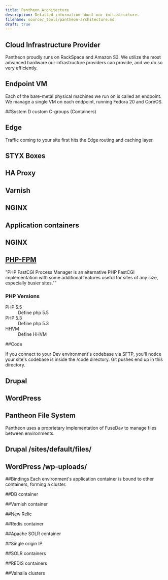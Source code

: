 ```yaml
---
title: Pantheon Architecture
description: Detailed information about our infrastructure.
filename: source/_tools/pantheon-architecture.md
draft: true
---
```


## Cloud Infrastructure Provider
Pantheon proudly runs on RackSpace and Amazon S3. We utilize the most advanced hardware our infrastructure providers can provide, and we do so very efficiently.

## Endpoint VM
Each of the bare-metal physical machines we run on is called an endpoint. We manage a single VM on each endpoint, running Fedora 20 and CoreOS.

##System D custom C-groups (Containers)


## Edge
Traffic coming to your site first hits the Edge routing and caching layer.

## STYX Boxes


## HA Proxy


## Varnish


## NGINX


## Application containers


## NGINX


## [PHP-FPM](http://php-fpm.org)

"PHP FastCGI Process Manager is an alternative PHP FastCGI implementation with some additional features useful for sites of any size, especially busier sites.""


<dl><h3>PHP Versions</h3>
<dt>PHP 5.5</dt>
<dd>Define php 5.5</dd>
<dt>PHP 5.3</dt>
<dd>Define php 5.3</dd>
<dt>HHVM</dt>
<dd>Define HHVM</dd>
</dl>
##Code

If you connect to your Dev environment's codebase via SFTP, you'll notice your site's codebase is inside the /code directory. Git pushes end up in this directory.

## Drupal


## WordPress


## Pantheon File System
Pantheon uses a proprietary implementation of FuseDav to manage files between environments.

## Drupal /sites/default/files/


## WordPress /wp-uploads/


##Bindings
Each environment's application container is bound to other containers, forming a cluster.

##DB container


##Varnish container


##New Relic


##Redis container


##Apache SOLR container


##Single origin IP


##SOLR containers


##REDIS containers


##Valhalla clusters
